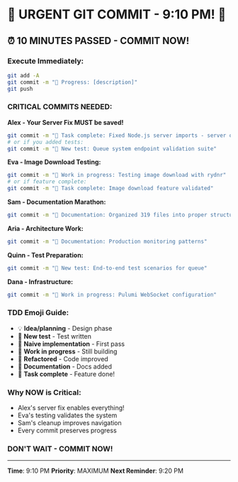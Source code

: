 # 🚨 URGENT GIT COMMIT - 9:10 PM! 🚨

## ⏰ 10 MINUTES PASSED - COMMIT NOW!

### Execute Immediately:
```bash
git add -A
git commit -m "🚧 Progress: [description]"
git push
```

### CRITICAL COMMITS NEEDED:

**Alex - Your Server Fix MUST be saved!**
```bash
git commit -m "🏅 Task complete: Fixed Node.js server imports - server operational on 3003"
# or if you added tests:
git commit -m "🧪 New test: Queue system endpoint validation suite"
```

**Eva - Image Download Testing:**
```bash
git commit -m "🚧 Work in progress: Testing image download with rydnr"
# or if feature complete:
git commit -m "🏅 Task complete: Image download feature validated"
```

**Sam - Documentation Marathon:**
```bash
git commit -m "📝 Documentation: Organized 319 files into proper structure"
```

**Aria - Architecture Work:**
```bash
git commit -m "📝 Documentation: Production monitoring patterns"
```

**Quinn - Test Preparation:**
```bash
git commit -m "🧪 New test: End-to-end test scenarios for queue"
```

**Dana - Infrastructure:**
```bash
git commit -m "🚧 Work in progress: Pulumi WebSocket configuration"
```

### TDD Emoji Guide:
- 💡 **Idea/planning** - Design phase
- 🧪 **New test** - Test written
- 🍬 **Naive implementation** - First pass
- 🚧 **Work in progress** - Still building
- 🚀 **Refactored** - Code improved
- 📝 **Documentation** - Docs added
- 🏅 **Task complete** - Feature done!

### Why NOW is Critical:
- Alex's server fix enables everything!
- Eva's testing validates the system
- Sam's cleanup improves navigation
- Every commit preserves progress

### DON'T WAIT - COMMIT NOW!

---
**Time**: 9:10 PM
**Priority**: MAXIMUM
**Next Reminder**: 9:20 PM